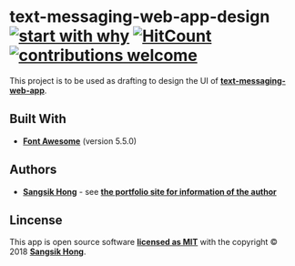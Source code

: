# text-messaging-web-app-design [![start with why](https://img.shields.io/badge/start%20with-why%3F-brightgreen.svg?style=flat)](http://www.ted.com/talks/simon_sinek_how_great_leaders_inspire_action) [![HitCount](http://hits.dwyl.io/anselhong1445/text-messaging-web-app-design.svg)](http://hits.dwyl.io/anselhong1445/text-messaging-web-app-design) [![contributions welcome](https://img.shields.io/badge/contributions-welcome-brightgreen.svg?style=flat)](https://github.com/dwyl/esta/issues)

This project is to be used as drafting to design the UI of **[text-messaging-web-app](https://github.com/anselhong1445/text-messaging-web-app)**.

## Built With

- **[Font Awesome](https://fontawesome.com)** (version 5.5.0)

## Authors

- **[Sangsik Hong](https://github.com/anselhong1445)** - see **[the portfolio site for information of the author](https://anselhong1445.github.io)**

## Lincense

This app is open source software **[licensed as MIT]()** with the copyright &copy; 2018 **[Sangsik Hong](https://github.com/anselhong1445)**.

